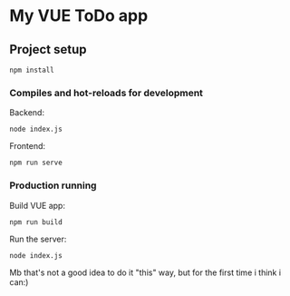 # My VUE ToDo app

## Project setup
```
npm install
```

### Compiles and hot-reloads for development
Backend:
```
node index.js
```
Frontend:
```
npm run serve
```

### Production running
Build VUE app:
```
npm run build
```
Run the server:
```
node index.js
```
Mb that's not a good idea to do it "this" way, but for the first time i think i can:)

